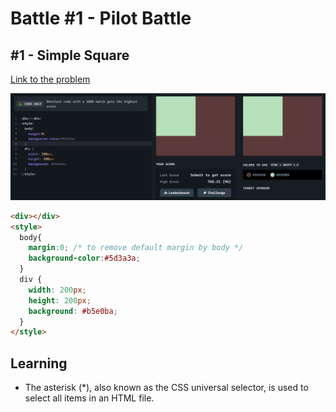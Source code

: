 # Battle #1 - Pilot Battle

## #1 - Simple Square

[Link to the problem](https://cssbattle.dev/play/1)

![result](./Images/1-simply-square.png)

```html
<div></div>
<style>
  body{
    margin:0; /* to remove default margin by body */
    background-color:#5d3a3a;
  }
  div {
    width: 200px;
    height: 200px;
    background: #b5e0ba;
  }
</style>
```
## Learning
- The asterisk (*), also known as the CSS universal selector, is used to select all items in an HTML file.